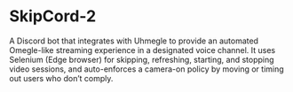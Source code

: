 # SkipCord-2
A Discord bot that integrates with Uhmegle to provide an automated Omegle-like streaming experience in a designated voice channel. It uses Selenium (Edge browser) for skipping, refreshing, starting, and stopping video sessions, and auto-enforces a camera-on policy by moving or timing out users who don’t comply.
